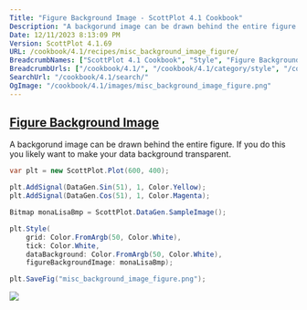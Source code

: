 ```yaml
---
Title: "Figure Background Image - ScottPlot 4.1 Cookbook"
Description: "A backgorund image can be drawn behind the entire figure. If you do this you likely want to make your data background transparent."
Date: 12/11/2023 8:13:09 PM
Version: ScottPlot 4.1.69
URL: /cookbook/4.1/recipes/misc_background_image_figure/
BreadcrumbNames: ["ScottPlot 4.1 Cookbook", "Style", "Figure Background Image"]
BreadcrumbUrls: ["/cookbook/4.1/", "/cookbook/4.1/category/style", "/cookbook/4.1/recipes/misc_background_image_figure/"]
SearchUrl: "/cookbook/4.1/search/"
OgImage: "/cookbook/4.1/images/misc_background_image_figure.png"
---
```


<h2><a id='figure-background-image' href='/cookbook/4.1/recipes/misc_background_image_figure/'>Figure Background Image</a></h2>

A backgorund image can be drawn behind the entire figure. If you do this you likely want to make your data background transparent.

```cs
var plt = new ScottPlot.Plot(600, 400);

plt.AddSignal(DataGen.Sin(51), 1, Color.Yellow);
plt.AddSignal(DataGen.Cos(51), 1, Color.Magenta);

Bitmap monaLisaBmp = ScottPlot.DataGen.SampleImage();

plt.Style(
    grid: Color.FromArgb(50, Color.White),
    tick: Color.White,
    dataBackground: Color.FromArgb(50, Color.White),
    figureBackgroundImage: monaLisaBmp);

plt.SaveFig("misc_background_image_figure.png");
```

<img src='../../images/misc_background_image_figure.png' class='d-block mx-auto my-5' />


